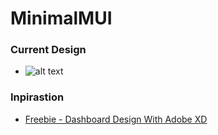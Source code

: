 # MinimalMUI
### Current Design
- ![alt text](https://github.com/shiburagi/MinimalMUI/blob/master/preview/images/shot1.png?raw=true)

### Inpirastion
- [Freebie - Dashboard Design With Adobe XD](https://www.uplabs.com/posts/dashboard-design-with-adobe-xd-freebie)
